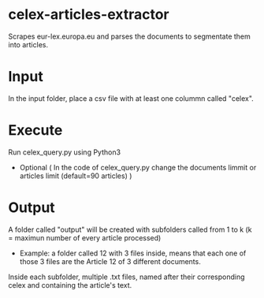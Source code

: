 # celex-articles-extractor
Scrapes eur-lex.europa.eu and parses the documents to segmentate them into articles.

# Input
In the input folder, place a csv file with at least one colummn called "celex".

# Execute
Run celex_query.py using Python3
 - Optional ( In the code of celex_query.py change the documents limmit or articles limit (default=90 articles) )

# Output
A folder called "output" will be created with subfolders called from 1 to k (k = maximun number of every article processed)
 - Example: a folder called 12 with 3 files inside, means that each one of those 3 files are the Article 12 of 3 different documents.

Inside each subfolder, multiple .txt files, named after their corresponding celex and containing the article's text.
